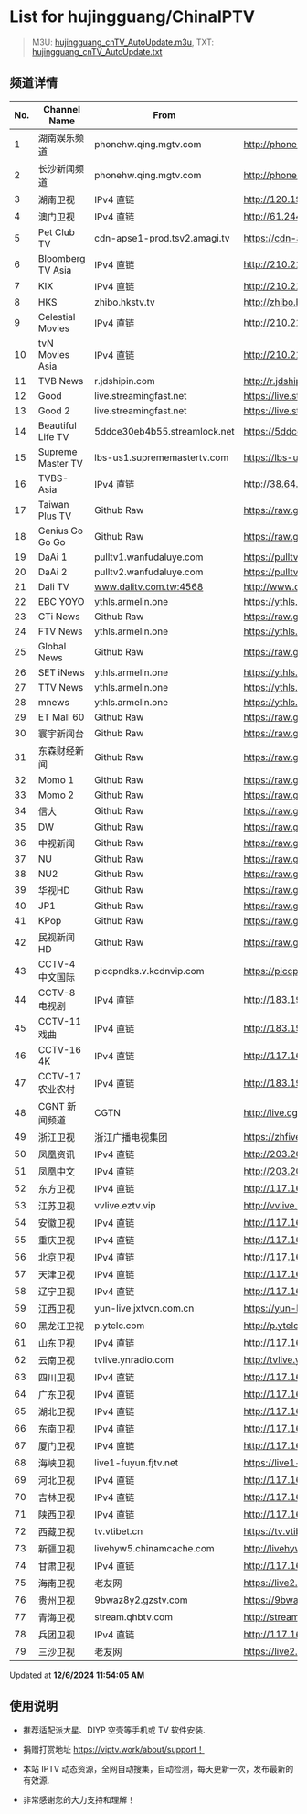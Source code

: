 # List for **hujingguang/ChinaIPTV**

> M3U: [hujingguang_cnTV_AutoUpdate.m3u](./hujingguang_cnTV_AutoUpdate.m3u ), TXT: [hujingguang_cnTV_AutoUpdate.txt](./txt/hujingguang_cnTV_AutoUpdate.txt )

## 频道详情

| No. | Channel Name | From | Source |
| --- | ------------ | ---- | ------ |
| 1 | 湖南娱乐频道 | phonehw.qing.mgtv.com | <http://phonehw.qing.mgtv.com/nn_live/nn_x64/dWlwPTEwMy4zOS4yMjYuMTAwJnFpZD0mY2RuZXhfaWQ9aHdfcGhvbmUmcz01NzI5MDcwN2VmZTE5OGYwMDhhNzRiOGQ0YmViOTAwOSZ1aWQ9JnV1aWQ9MGExMjM2NTg4ZGM1NmI2OTA1Y2VmNjAzMWY5YjM4MWItNjcyN2UyNjQmdj0yJmFzPTAmZXM9MTczMzQ1MDQyMw,,/HNYLMPP360.m3u8> |
| 2 | 长沙新闻频道 | phonehw.qing.mgtv.com | <http://phonehw.qing.mgtv.com/nn_live/nn_x64/dWlwPTEwMy4zOS4yMjYuMTAwJnFpZD0mY2RuZXhfaWQ9aHdfcGhvbmUmcz05YmY1YzE0ZWNjOWI1MjIyYzRlMWI0NTFkMTYyMDYyNyZ1aWQ9JnV1aWQ9NmRkZjMwMDZjY2E5MjNjMDMwNDNmMjI4NjIzNDJjN2MtNjcyN2UyNjQmdj0yJmFzPTAmZXM9MTczMzQ2NTE4Mg,,/CSXWMPP360.m3u8> |
| 3 | 湖南卫视 | IPv4 直链 | <http://120.196.232.43:8088/rrs03.hw.gmcc.net/PLTV/651/224/3221226698/1.m3u8> |
| 4 | 澳门卫视 | IPv4 直链 | <http://61.244.22.4/ch1/ch1.live/playlist.m3u8> |
| 5 | Pet Club TV | cdn-apse1-prod.tsv2.amagi.tv | <https://cdn-apse1-prod.tsv2.amagi.tv/linear/amg01076-lightningintern-petclub-samsungnz/playlist.m3u8> |
| 6 | Bloomberg TV Asia | IPv4 直链 | <http://210.210.155.37/dr9445/h/h03/index.m3u8> |
| 7 | KIX | IPv4 直链 | <http://210.210.155.37/dr9445/h/h07/index.m3u8> |
| 8 | HKS | zhibo.hkstv.tv | <http://zhibo.hkstv.tv/livestream/mutfysrq/playlist.m3u8> |
| 9 | Celestial Movies | IPv4 直链 | <http://210.210.155.37/dr9445/h/h14/index.m3u8> |
| 10 | tvN Movies Asia | IPv4 直链 | <http://210.210.155.37/dr9445/h/h21/index.m3u8> |
| 11 | TVB News | r.jdshipin.com | <http://r.jdshipin.com/CkuBd> |
| 12 | Good | live.streamingfast.net | <https://live.streamingfast.net/osmflivech1.m3u8> |
| 13 | Good 2 | live.streamingfast.net | <https://live.streamingfast.net/osmflivech2.m3u8> |
| 14 | Beautiful Life TV | 5ddce30eb4b55.streamlock.net | <https://5ddce30eb4b55.streamlock.net/bltvhd/bltv1/playlist.m3u8> |
| 15 | Supreme Master TV | lbs-us1.suprememastertv.com | <https://lbs-us1.suprememastertv.com/720p.m3u8> |
| 16 | TVBS-Asia | IPv4 直链 | <http://38.64.72.148/hls/modn/list/4005/playlist.m3u8> |
| 17 | Taiwan Plus TV | Github Raw | <https://raw.githubusercontent.com/ChiSheng9/iptv/master/TV78.m3u8> |
| 18 | Genius Go Go Go | Github Raw | <https://raw.githubusercontent.com/ChiSheng9/iptv/master/TV26.m3u8> |
| 19 | DaAi 1 | pulltv1.wanfudaluye.com | <https://pulltv1.wanfudaluye.com/live/tv1.m3u8> |
| 20 | DaAi 2 | pulltv2.wanfudaluye.com | <https://pulltv2.wanfudaluye.com/live/tv2.m3u8> |
| 21 | Dali TV | www.dalitv.com.tw:4568 | <http://www.dalitv.com.tw:4568/live/dali/index.m3u8> |
| 22 | EBC YOYO | ythls.armelin.one | <https://ythls.armelin.one/channel/UCiWRSesvSYmY7YOyz0tv_zQ.m3u8> |
| 23 | CTi News | Github Raw | <https://raw.githubusercontent.com/ChiSheng9/iptv/master/TV28.m3u8> |
| 24 | FTV News | ythls.armelin.one | <https://ythls.armelin.one/channel/UC2VmWn8dAqkzlQqvy02E1PA.m3u8> |
| 25 | Global News | Github Raw | <https://raw.githubusercontent.com/ChiSheng9/iptv/master/TV02.m3u8> |
| 26 | SET iNews | ythls.armelin.one | <https://ythls.armelin.one/channel/UCoNYj9OFHZn3ACmmeRCPwbA.m3u8> |
| 27 | TTV News | ythls.armelin.one | <https://ythls.armelin.one/channel/UC8ROUUjHzEQm-ndb69CX8Ww.m3u8> |
| 28 | mnews | ythls.armelin.one | <https://ythls.armelin.one/channel/UC4LjkybVKXCDlneVXlKAbmw.m3u8> |
| 29 | ET Mall 60 | Github Raw | <https://raw.githubusercontent.com/ChiSheng9/iptv/master/TV18.m3u8> |
| 30 | 寰宇新闻台 | Github Raw | <https://raw.githubusercontent.com/ChiSheng9/iptv/master/TV02.m3u8> |
| 31 | 东森财经新闻 | Github Raw | <https://raw.githubusercontent.com/ChiSheng9/iptv/master/TV03.m3u8> |
| 32 | Momo 1 | Github Raw | <https://raw.githubusercontent.com/ChiSheng9/iptv/master/TV04.m3u8> |
| 33 | Momo 2 | Github Raw | <https://raw.githubusercontent.com/ChiSheng9/iptv/master/TV05.m3u8> |
| 34 | 信大 | Github Raw | <https://raw.githubusercontent.com/ChiSheng9/iptv/master/TV07.m3u8> |
| 35 | DW | Github Raw | <https://raw.githubusercontent.com/ChiSheng9/iptv/master/TV08.m3u8> |
| 36 | 中视新闻 | Github Raw | <https://raw.githubusercontent.com/ChiSheng9/iptv/master/TV09.m3u8> |
| 37 | NU | Github Raw | <https://raw.githubusercontent.com/ChiSheng9/iptv/master/TV10.m3u8> |
| 38 | NU2 | Github Raw | <https://raw.githubusercontent.com/ChiSheng9/iptv/master/TV14.m3u8> |
| 39 | 华视HD | Github Raw | <https://raw.githubusercontent.com/ChiSheng9/iptv/master/TV12.m3u8> |
| 40 | JP1 | Github Raw | <https://raw.githubusercontent.com/ChiSheng9/iptv/master/TV15.m3u8> |
| 41 | KPop | Github Raw | <https://raw.githubusercontent.com/ChiSheng9/iptv/master/TV16.m3u8> |
| 42 | 民视新闻HD | Github Raw | <https://raw.githubusercontent.com/ChiSheng9/iptv/master/TV17.m3u8> |
| 43 | CCTV-4 中文国际 | piccpndks.v.kcdnvip.com | <https://piccpndks.v.kcdnvip.com/audio/cctv4_2/index.m3u8?playHost=piccpndks.v.kcdnvip.com> |
| 44 | CCTV-8 电视剧 | IPv4 直链 | <http://183.196.25.171:808/hls/77/index.m3u8> |
| 45 | CCTV-11 戏曲 | IPv4 直链 | <http://183.196.25.171:808/hls/11/index.m3u8> |
| 46 | CCTV-16 4K | IPv4 直链 | <http://117.161.12.116/live/program/live/cctv16hd8m/8000000/mnf.m3u8> |
| 47 | CCTV-17 农业农村 | IPv4 直链 | <http://183.196.25.171:808/hls/93/index.m3u8> |
| 48 | CGNT 新闻频道 | CGTN | <http://live.cgtn.com/1000/prog_index.m3u8> |
| 49 | 浙江卫视 | 浙江广播电视集团 | <https://zhfivel02.cztv.com/channel01/720p.m3u8?auth_key=1733448337-d939eea1507b19dfa82cf4e3c58ae114-0-02cf15e5f7c43e7dd3e5abf49d88b020> |
| 50 | 凤凰资讯 | IPv4 直链 | <http://203.205.220.194/qctv.fengshows.cn/live/0701pin72.m3u8> |
| 51 | 凤凰中文 | IPv4 直链 | <http://203.205.220.194/qctv.fengshows.cn/live/0701pcc72.m3u8> |
| 52 | 东方卫视 | IPv4 直链 | <http://117.161.12.116/live/program/live/hddfws/2300000/mnf.m3u8> |
| 53 | 江苏卫视 | vvlive.eztv.vip | <http://vvlive.eztv.vip/hwsstnew/hwsstnew.m3u8?auth_key=1710810832-0-0-70d15b6eab3c5342adefba848a4d9067> |
| 54 | 安徽卫视 | IPv4 直链 | <http://117.161.12.116/live/program/live/ahwshd/2300000/mnf.m3u8> |
| 55 | 重庆卫视 | IPv4 直链 | <http://117.161.12.116/live/program/live/cqws/1300000/mnf.m3u8> |
| 56 | 北京卫视 | IPv4 直链 | <http://117.161.12.116/live/program/live/bjwshd/2300000/mnf.m3u8> |
| 57 | 天津卫视 | IPv4 直链 | <http://117.161.12.116/live/program/live/tjwshd/2300000/mnf.m3u8> |
| 58 | 辽宁卫视 | IPv4 直链 | <http://117.161.12.116/live/program/live/lnwshd/2300000/mnf.m3u8> |
| 59 | 江西卫视 | yun-live.jxtvcn.com.cn | <https://yun-live.jxtvcn.com.cn/live-jxtv/tv_jxtv1.m3u8?source=pc&t=173345106532942&token=ed54a03136517dad283f7d138644213b> |
| 60 | 黑龙江卫视 | p.ytelc.com | <http://p.ytelc.com/videojs.php?id=https://idclive.hljtv.com:4430/live/hljws_own.m3u8> |
| 61 | 山东卫视 | IPv4 直链 | <http://117.161.12.116/live/program/live/sdwshd/2300000/mnf.m3u8> |
| 62 | 云南卫视 | tvlive.ynradio.com | <http://tvlive.ynradio.com/live/yunnanweishi/chunks.m3u8> |
| 63 | 四川卫视 | IPv4 直链 | <http://117.161.12.116/live/program/live/scws/1300000/mnf.m3u8> |
| 64 | 广东卫视 | IPv4 直链 | <http://117.161.12.116/live/program/live/gdwshd/2300000/mnf.m3u8> |
| 65 | 湖北卫视 | IPv4 直链 | <http://117.161.12.116/live/program/live/hbwshd/2300000/mnf.m3u8> |
| 66 | 东南卫视 | IPv4 直链 | <http://117.161.12.116/live/program/live/dnwshd/2300000/mnf.m3u8> |
| 67 | 厦门卫视 | IPv4 直链 | <http://117.161.12.116/live/program/live/xmws/1300000/mnf.m3u8> |
| 68 | 海峡卫视 | live1-fuyun.fjtv.net | <https://live1-fuyun.fjtv.net/haixiapd/hd/live.m3u8?_upt=2cde0a121733458016> |
| 69 | 河北卫视 | IPv4 直链 | <http://117.161.12.116/live/program/live/hbws/1300000/mnf.m3u8> |
| 70 | 吉林卫视 | IPv4 直链 | <http://117.161.12.116/live/program/live/jlws/1300000/mnf.m3u8> |
| 71 | 陕西卫视 | IPv4 直链 | <http://117.161.12.116/live/program/live/sxws/1300000/mnf.m3u8> |
| 72 | 西藏卫视 | tv.vtibet.cn | <https://tv.vtibet.cn/live/tzNmj6ZxiPW7ws.m3u8?secret=666b6baa2a287ab31b17b3049278efc8&time=67525d6a> |
| 73 | 新疆卫视 | livehyw5.chinamcache.com | <http://livehyw5.chinamcache.com/hyw/zb01.m3u8?txSecret=ac4608d03b3fec4557d137827a3f4bb6&txTime=95A66655> |
| 74 | 甘肃卫视 | IPv4 直链 | <http://117.161.12.116/live/program/live/gsws/1300000/mnf.m3u8> |
| 75 | 海南卫视 | 老友网 | <https://live2.hnntv.cn/srs/tv/lywsgq.m3u8?_upt=c116d5611733455956> |
| 76 | 贵州卫视 | 9bwaz8y2.gzstv.com | <https://9bwaz8y2.gzstv.com/live/CH01_lo.m3u8?txSecret=9a092ec4ed3a1a9d433d3a0c56139e32&txTime=675254A2> |
| 77 | 青海卫视 | stream.qhbtv.com | <http://stream.qhbtv.com/qhws/sd/live.m3u8?_upt=24a5daa71733447126> |
| 78 | 兵团卫视 | IPv4 直链 | <http://117.161.12.116/live/program/live/btws/1300000/mnf.m3u8> |
| 79 | 三沙卫视 | 老友网 | <https://live2.hnntv.cn/srs/tv/ssws.m3u8?_upt=9f5530a71733452485> |

Updated at **12/6/2024 11:54:05 AM**

## 使用说明

- 推荐适配派大星、DIYP 空壳等手机或 TV 软件安装.

- 捐赠打赏地址 <https://viptv.work/about/support！>

- 本站 IPTV 动态资源，全网自动搜集，自动检测，每天更新一次，发布最新的有效源.

- 非常感谢您的大力支持和理解！
